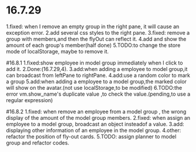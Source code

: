 # 16.7.29
1.fixed: when I remove an empty group in the right pane, it will cause an exception error.
2.add several css styles to the right pane.
3.fixed: remove a group with members,and then the flyOut can reflect it.
4.add and show the amount of each group's member(half done)
5.TODO:to change the store mode of localStorage, maybe to remove it.

#16.8.1
1.fixed:show employee in model group immediately when I click to add it. 
2.Done:(16.7.29,4).
3.add:when adding a employee to model group,it can broadcast from leftPane to rightPane.
4.add:use a random color to mark a group
5.add:when adding a employee to a model group,the marked color will show on the avatar.(not use localStorage,to be modified)
6.TODO:the error vm.show_name's duplicate value ,to check the value.(pending,to use a regular expression)

#16.8.2
1.fixed: when remove an employee from a model group , the wrong display of the amount of the model group members.
2.fixed: when assign an employee to a model group, broadcast an object insteadof a value.
3.add: displaying other information of an employee in the model group.
4.other: refactor the position of fly-out cards.
5.TODO: assign planner to model group and refactor codes.